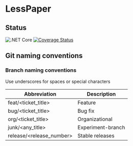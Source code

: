 # LessPaper

## Status

![.NET Core](https://github.com/ChristianHellwig/LessPaper.APIGateway/workflows/.NET%20Core/badge.svg)
[![Coverage Status](https://coveralls.io/repos/github/LessPaperWork/LessPaper.APIGateway/badge.svg?branch=master)](https://coveralls.io/github/LessPaperWork/LessPaper.APIGateway?branch=master)

## Git naming conventions

### Branch naming conventions

Use underscores for spaces or special characters

| Abbreviation             | Description       |
| ------------------------ | ----------------- |
| feat/<ticket_title>      | Feature           |
| bug/<ticket_title>       | Bug fix           |
| org/<ticket_title>       | Organizational    |
| junk/<any_title>         | Experiment-branch |
| release/<release_number> | Stable releases   |
